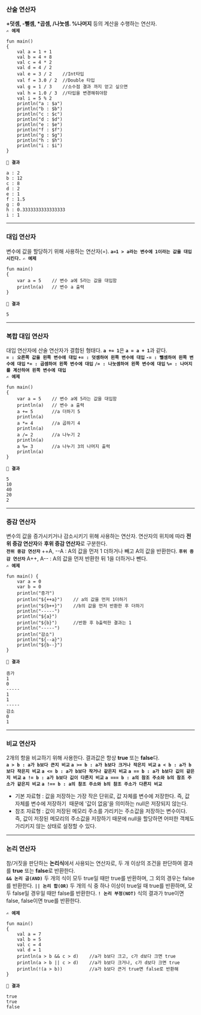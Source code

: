 <h3 id="산술-연산자">산술 연산자</h3>
<p><strong>+덧셈, -뺄셈, *곱셈, /나눗셈. %나머지</strong> 등의 계산을 수행하는 연산자.<br />
<strong><code>✍️ 예제</code></strong></p>
<pre><code class="language-kotlin">fun main()
{
    val a = 1 + 1
    val b = 4 + 8
    val c = 4 * 2
    val d = 4 / 2
    val e = 3 / 2    //Int타입 
    val f = 3.0 / 2  //Double 타입
    val g = 1 / 3    //소수점 결과 까지 얻고 싶으면 
    val h = 1.0 / 3  //타입을 변경해줘야함
    val i = 5 % 2 
    println(&quot;a : $a&quot;)
    println(&quot;b : $b&quot;)
    println(&quot;c : $c&quot;)
    println(&quot;d : $d&quot;)
    println(&quot;e : $e&quot;)
    println(&quot;f : $f&quot;)
    println(&quot;g : $g&quot;)
    println(&quot;h : $h&quot;)
    println(&quot;i : $i&quot;)
}</code></pre>
<p><strong><code>👀 결과</code></strong></p>
<pre><code class="language-kotlin">a : 2
b : 12
c : 8
d : 2
e : 1
f : 1.5
g : 0
h : 0.3333333333333333
i : 1</code></pre>
<hr />
<h3 id="대입-연산자">대입 연산자</h3>
<p>변수에 값을 할당하기 위해 사용하는 연산자(=). 
<strong><code>a=1 &gt; a라는 변수에 1이라는 값을 대입 시킨다.</code></strong>
<strong><code>✍️ 예제</code></strong></p>
<pre><code class="language-kotlin">fun main()
{
    var a = 5    // 변수 a에 5라는 값을 대입함
    println(a)   // 변수 a 출력
}</code></pre>
<p><strong><code>👀 결과</code></strong></p>
<pre><code class="language-kotlin">5</code></pre>
<hr />
<h3 id="복합-대입-연산자">복합 대입 연산자</h3>
<p>대입 연산자에 산술 연산자가 결합된 형태다.
<strong><code>a += 1</code></strong>은 <strong><code>a = a + 1</code></strong>과 같다.  <br />
<strong><code>= : 오른쪽 값을 왼쪽 변수에 대입</code></strong>
<strong><code>+= : 덧셈하여 왼쪽 변수에 대입</code></strong>
<strong><code>-= : 뺄셈하여 왼쪽 변수에 대입</code></strong>
<strong><code>*= : 곱셈하여 왼쪽 변수에 대입</code></strong>
<strong><code>/= : 나눗셈하여 왼쪽 변수에 대입</code></strong>
<strong><code>%= : 나머지를 계산하여 왼쪽 변수에 대입</code></strong> <br />
<strong><code>✍️ 예제</code></strong></p>
<pre><code class="language-kotlin">fun main()
{
    var a = 5    // 변수 a에 5라는 값을 대입함
    println(a)   // 변수 a 출력
    a += 5       //a 더하기 5
    println(a)
    a *= 4       //a 곱하기 4
    println(a)
    a /= 2       //a 나누기 2
    println(a)
    a %= 3       //a 나누기 3의 나머지 출력
    println(a)
}</code></pre>
<p><strong><code>👀 결과</code></strong></p>
<pre><code class="language-kotlin">5
10
40
20
2</code></pre>
<hr />
<h3 id="증감-연산자">증감 연산자</h3>
<p>변수의 값을 증가시키거나 감소시키기 위해 사용하는 연산자.
연산자의 위치에 따라 <strong>전위 증감 연산자</strong>와 <strong>후위 증감 연산자</strong>로 구분한다. <br />
<strong><code>전위 중감 연산자</code></strong>
++A, --A : A의 값을 먼저 1 더하거나 빼고 A의 값을 반환한다. 
<strong><code>후위 증감 연산자</code></strong>
A++, A-- : A의 값을 먼저 반환한 뒤 1을 더하거나 뺀다. <br />
<strong><code>✍️ 예제</code></strong></p>
<pre><code class="language-kotlin">fun main() {
    var a = 0
    var b = 0
    println(&quot;증가&quot;)
    println(&quot;${++a}&quot;)    // a의 값을 먼저 1더하기
    println(&quot;${b++}&quot;)    //b의 값을 먼저 반환한 후 더하기
    println(&quot;-----&quot;)
    println(&quot;${a}&quot;)
    println(&quot;${b}&quot;)      //반환 후 b출력한 결과는 1
    println(&quot;-----&quot;)
    println(&quot;감소&quot;)
    println(&quot;${--a}&quot;)
    println(&quot;${b--}&quot;)
}</code></pre>
<p><strong><code>👀 결과</code></strong></p>
<pre><code class="language-kotlin">증가
1
0
-----
1
1
-----
감소
0
1</code></pre>
<hr />
<h3 id="비교-연산자">비교 연산자</h3>
<p>2개의 항을 비교하기 위해 사용한다. 결과값은 항상 <strong>true</strong> 또는 <strong>false</strong>다. <br />
<strong><code>a &gt; b : a가 b보다 큰지 비교</code></strong>
<strong><code>a &gt;= b : a가 b보다 크거나 작은지 비교</code></strong>
<strong><code>a &lt; b : a가 b보다 작은지 비교</code></strong>
<strong><code>a &lt;= b : a가 b보다 작거나 같은지 비교</code></strong>
<strong><code>a == b : a가 b보다 깂이 같은지 비교</code></strong>
<strong><code>a != b : a가 b보다 깂이 다른지 비교</code></strong>
<strong><code>a === b : a의 참조 주소와 b의 참조 주소가 같은지 비교</code></strong>
<strong><code>a !== b : a의 참조 주소와 b의 참조 주소가 다른지 비교</code></strong>  <br /></p>
<ul>
<li>기본 자료형 : 값을 저장하는 가장 작은 단위로, 값 자체를 변수에 저장한다. 
즉,  값 자체를 변수에 저장하기  때문에 '값이 없음'을 의미하는 null은 저장되지 않는다.</li>
<li>참조 자료형 : 값이 저장된 메모리 주소를 가리키는 주소값을 저장하는 변수이다. 
즉, 값이 저장된 메모리의 주소값을 저장하기 때문에 null을 할당하면 어떠한 객체도 가리키지 않는 상태로 설정할 수 있다.</li>
</ul>
<hr />
<h3 id="논리-연산자">논리 연산자</h3>
<p>참/거짓을 판단하는 <strong>논리식</strong>에서 사용되는 연산자로, 두 개 이상의 조건을 판단하여 결과를 <strong>true</strong> 또는 <strong>false</strong>로 반환한다. <br />
<strong><code>&amp;&amp; 논리 곱(AND)</code></strong>
두 개의 식이 모두 true일 때만 true를 반환하며, 그 외의 경우는 false를 반환한다. 
<strong><code>|| 논리 합(OR)</code></strong>
두 개의 식 중 하나 이상이 true일 때 true를 반환하며, 모두 false일 경우일 때만 false를 반환한다. 
<strong><code>! 논리 부정(NOT)</code></strong>
식의 결과가 true이면 false, false이면 true를 반환한다. </p>
<p><strong><code>✍️ 예제</code></strong></p>
<pre><code class="language-kotlin">fun main() 
{
    val a = 7
    val b = 5
    val c = 4
    val d = 1
    println(a &gt; b &amp;&amp; c &gt; d)    //a가 b보다 크고, c가 d보다 크면 true
    println(a &gt; b || c &gt; d)    //a가 b보다 크거나, c가 d보다 크면 true
    println(!(a &gt; b))          //a가 b보다 큰거 true면 false로 반환해
}</code></pre>
<p><strong><code>👀 결과</code></strong></p>
<pre><code class="language-kotlin">true
true
false</code></pre>